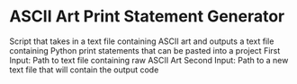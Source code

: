 # ASCII Art Print Statement Generator
Script that takes in a text file containing ASCII art and outputs a text file containing Python print statements that can be pasted into a project
First Input: Path to text file containing raw ASCII Art
Second Input: Path to a new text file that will contain the output code
